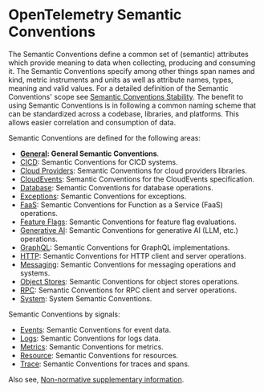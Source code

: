 <!--- Hugo front matter used to generate the website version of this page:
linkTitle: Semantic Conventions
# no_list: true
cascade:
  body_class: otel-docs-spec
  github_repo: &repo https://github.com/open-telemetry/semantic-conventions
  github_subdir: docs
  path_base_for_github_subdir: tmp/semconv/docs/
  github_project_repo: *repo
path_base_for_github_subdir:
  from: tmp/semconv/docs/_index.md
  to: README.md
--->

# OpenTelemetry Semantic Conventions

The Semantic Conventions define a common set of (semantic) attributes which provide meaning to data when collecting, producing and consuming it.
The Semantic Conventions specify among other things span names and kind, metric instruments and units as well as attribute names, types, meaning and valid values. For a detailed definition of the Semantic Conventions' scope see [Semantic Conventions Stability](https://opentelemetry.io/docs/specs/otel/versioning-and-stability/#semantic-conventions-stability).
The benefit to using Semantic Conventions is in following a common naming scheme that can be standardized across a codebase, libraries, and platforms. This allows easier correlation and consumption of data.

Semantic Conventions are defined for the following areas:

* **[General](general/README.md): General Semantic Conventions**.
* [CICD](cicd/cicd-metrics.md): Semantic Conventions for CICD systems.
* [Cloud Providers](cloud-providers/README.md): Semantic Conventions for cloud providers libraries.
* [CloudEvents](cloudevents/README.md): Semantic Conventions for the CloudEvents specification.
* [Database](database/README.md): Semantic Conventions for database operations.
* [Exceptions](exceptions/README.md): Semantic Conventions for exceptions.
* [FaaS](faas/README.md): Semantic Conventions for Function as a Service (FaaS) operations.
* [Feature Flags](feature-flags/README.md): Semantic Conventions for feature flag evaluations.
* [Generative AI](gen-ai/README.md): Semantic Conventions for generative AI (LLM, etc.) operations.
* [GraphQL](graphql/graphql-spans.md): Semantic Conventions for GraphQL implementations.
* [HTTP](http/README.md): Semantic Conventions for HTTP client and server operations.
* [Messaging](messaging/README.md): Semantic Conventions for messaging operations and systems.
* [Object Stores](object-stores/README.md): Semantic Conventions for object stores operations.
* [RPC](rpc/README.md): Semantic Conventions for RPC client and server operations.
* [System](system/README.md): System Semantic Conventions.

Semantic Conventions by signals:

* [Events](general/events.md): Semantic Conventions for event data.
* [Logs](general/logs.md): Semantic Conventions for logs data.
* [Metrics](general/metrics.md): Semantic Conventions for metrics.
* [Resource](resource/README.md): Semantic Conventions for resources.
* [Trace](general/trace.md): Semantic Conventions for traces and spans.

Also see, [Non-normative supplementary information](non-normative/README.md).
